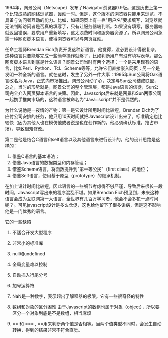 1994年，网景公司（Netscape）发布了Navigator浏览器0.9版。这是历史上第一个比较成熟的网络浏览器，轰动一时。但是，这个版本的浏览器只能用来浏览，不具备与访问者互动的能力。比如，如果网页上有一栏"用户名"要求填写，浏览器就无法判断访问者是否真的填写了，只有让服务器端判断。如果没有填写，服务器端就返回错误，要求用户重新填写，这太浪费时间和服务器资源了。所以网景公司急需一种网页脚本语言，使得浏览器可以与网页互动。

任命工程师Brendan Eich负责开发这种新语言。他觉得，没必要设计得很复杂，这种语言只要能够完成一些简单操作就够了，比如判断用户有没有填写表单。那么网页脚本语言到底是什么语言？网景公司当时有两个选择：一个是采用现有的语言，比如Perl、Python、Tcl、Scheme等等，允许它们直接嵌入网页；另一个是发明一种全新的语言。就在这时，发生了另外一件大事：1995年Sun公司将Oak语言改名为Java，正式向市场推出。网景公司动了心，决定与Sun公司结成联盟，总之，当时的形势就是，网景公司的整个管理层，都是Java语言的信徒，Sun公司完全介入网页脚本语言的决策。因此，Javascript后来就是网景和Sun两家公司一起携手推向市场的，这种语言被命名为"Java+script"并不是偶然的。

为什么说他是一夜情的产物：第一是它设计所用时间比较短，Brendan Eich为了应付公司安排的任务，他只用10天时间就把Javascript设计出来了。标准确定也比较快（因为其他人也在模仿他或者说是也在创作新的，他必须确认标准，抢占市场），导致很难修改。

第二是他是结合C语言和self语言以及其他语言来进行设计的，他的设计思路是这样的：

1. 借鉴C语言的基本语法；
2. 借鉴Java语言的数据类型和内存管理；
3. 借鉴Scheme语言，将函数提升到"第一等公民"（first class）的地位；
4. 借鉴Self语言，使用基于原型（prototype）的继承机制。

在加上设计时间比较短，因此语言的一些细节考虑得不够严谨，导致后来很长一段时间，Javascript写出来的程序混乱不堪。如果Brendan Eich预见到，未来这种语言会成为互联网第一大语言，全世界有几百万学习者，他会不会多花一点时间呢？。可见javascript设计是多么仓促，这也给他留下了很多诟病，但是这不影响他是一门优秀的语言。

它的一些缺陷

1. 不适合开发大型程序

2. 非常小的标准库

3. null和undefined

4. 全局变量难以控制

5. 自动插入行尾分号

6. 加号运算符

7. NaN是一种数字，表示超出了解释器的极限。它有一些很奇怪的特性

8. 数组和对象的区分困难 由于Javascript的数组也属于对象（object），所以要区分一个对象到底是不是数组，相当麻烦

9. == 和 === , ==用来判断两个值是否相等。当两个值类型不同时，会发生自动转换，得到的结果非常不符合直觉。
